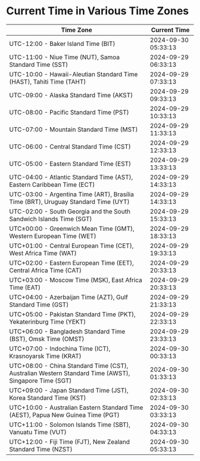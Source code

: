 # Current Time in Various Time Zones

| Time Zone | Current Time |
|-----------|--------------|
| UTC-12:00 - Baker Island Time (BIT) | 2024-09-30 05:33:13 |
| UTC-11:00 - Niue Time (NUT), Samoa Standard Time (SST) | 2024-09-29 06:33:13 |
| UTC-10:00 - Hawaii-Aleutian Standard Time (HAST), Tahiti Time (TAHT) | 2024-09-29 07:33:13 |
| UTC-09:00 - Alaska Standard Time (AKST) | 2024-09-29 09:33:13 |
| UTC-08:00 - Pacific Standard Time (PST) | 2024-09-29 10:33:13 |
| UTC-07:00 - Mountain Standard Time (MST) | 2024-09-29 11:33:13 |
| UTC-06:00 - Central Standard Time (CST) | 2024-09-29 12:33:13 |
| UTC-05:00 - Eastern Standard Time (EST) | 2024-09-29 13:33:13 |
| UTC-04:00 - Atlantic Standard Time (AST), Eastern Caribbean Time (ECT) | 2024-09-29 14:33:13 |
| UTC-03:00 - Argentina Time (ART), Brasília Time (BRT), Uruguay Standard Time (UYT) | 2024-09-29 14:33:13 |
| UTC-02:00 - South Georgia and the South Sandwich Islands Time (SGT) | 2024-09-29 15:33:13 |
| UTC±00:00 - Greenwich Mean Time (GMT), Western European Time (WET) | 2024-09-29 18:33:13 |
| UTC+01:00 - Central European Time (CET), West Africa Time (WAT) | 2024-09-29 19:33:13 |
| UTC+02:00 - Eastern European Time (EET), Central Africa Time (CAT) | 2024-09-29 20:33:13 |
| UTC+03:00 - Moscow Time (MSK), East Africa Time (EAT) | 2024-09-29 20:33:13 |
| UTC+04:00 - Azerbaijan Time (AZT), Gulf Standard Time (GST) | 2024-09-29 21:33:13 |
| UTC+05:00 - Pakistan Standard Time (PKT), Yekaterinburg Time (YEKT) | 2024-09-29 22:33:13 |
| UTC+06:00 - Bangladesh Standard Time (BST), Omsk Time (OMST) | 2024-09-29 23:33:13 |
| UTC+07:00 - Indochina Time (ICT), Krasnoyarsk Time (KRAT) | 2024-09-30 00:33:13 |
| UTC+08:00 - China Standard Time (CST), Australian Western Standard Time (AWST), Singapore Time (SGT) | 2024-09-30 01:33:13 |
| UTC+09:00 - Japan Standard Time (JST), Korea Standard Time (KST) | 2024-09-30 02:33:13 |
| UTC+10:00 - Australian Eastern Standard Time (AEST), Papua New Guinea Time (PGT) | 2024-09-30 03:33:13 |
| UTC+11:00 - Solomon Islands Time (SBT), Vanuatu Time (VUT) | 2024-09-30 04:33:13 |
| UTC+12:00 - Fiji Time (FJT), New Zealand Standard Time (NZST) | 2024-09-30 05:33:13 |
